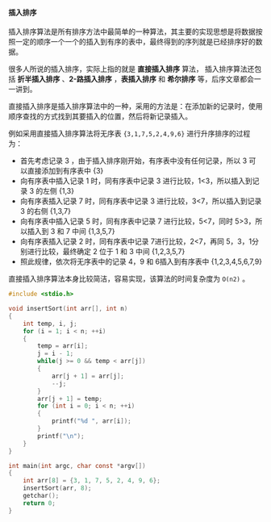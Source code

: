 #### 插入排序

插入排序算法是所有排序方法中最简单的一种算法，其主要的实现思想是将数据按照一定的顺序一个一个的插入到有序的表中，最终得到的序列就是已经排序好的数据。

很多人所说的插入排序，实际上指的就是 **直接插入排序** 算法， 插入排序算法还包括 **折半插入排序** 、**2-路插入排序** ，**表插入排序** 和 **希尔排序** 等，后序文章都会一一讲到。

直接插入排序是插入排序算法中的一种，采用的方法是：在添加新的记录时，使用顺序查找的方式找到其要插入的位置，然后将新记录插入。



例如采用直接插入排序算法将无序表 `{3,1,7,5,2,4,9,6}` 进行升序排序的过程为：

- 首先考虑记录 3 ，由于插入排序刚开始，有序表中没有任何记录，所以 3 可以直接添加到有序表中 {3}
- 向有序表中插入记录 1 时，同有序表中记录 3 进行比较，1<3，所以插入到记录 3 的左侧 {1,3}
- 向有序表插入记录 7 时，同有序表中记录 3 进行比较，3<7，所以插入到记录 3 的右侧 {1,3,7}
- 向有序表中插入记录 5 时，同有序表中记录 7 进行比较，5<7，同时 5>3，所以插入到 3 和 7 中间 {1,3,5,7}
- 向有序表插入记录 2 时，同有序表中记录 7进行比较，2<7，再同 5，3，1分别进行比较，最终确定 2 位于 1 和 3 中间 {1,2,3,5,7}
- 照此规律，依次将无序表中的记录 4，9 和 6插入到有序表中 {1,2,3,4,5,6,7,9}

直接插入排序算法本身比较简洁，容易实现，该算法的时间复杂度为 `O(n2)` 。



```c
#include <stdio.h>

void insertSort(int arr[], int n)
{
    int temp, i, j;
    for (i = 1; i < n; ++i)
    {
        temp = arr[i];
        j = i - 1;
        while(j >= 0 && temp < arr[j])
        {
            arr[j + 1] = arr[j];
            --j;
        }
        arr[j + 1] = temp;
        for (int i = 0; i < n; ++i)
        {
            printf("%d ", arr[i]);
        }
        printf("\n");
    }
}

int main(int argc, char const *argv[])
{
    int arr[8] = {3, 1, 7, 5, 2, 4, 9, 6};
    insertSort(arr, 8);
    getchar();
    return 0;
}
```

